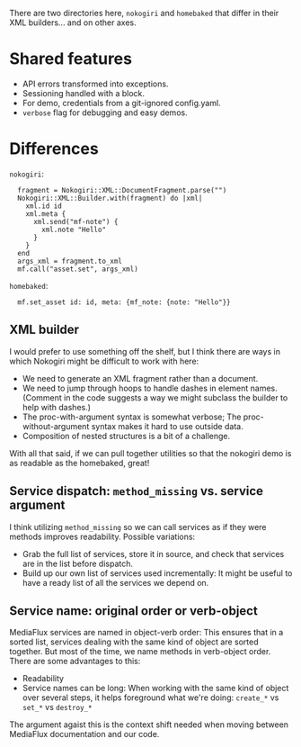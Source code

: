 There are two directories here, `nokogiri` and `homebaked` that differ in their XML builders... and on other axes.

# Shared features

- API errors transformed into exceptions.
- Sessioning handled with a block.
- For demo, credentials from a git-ignored config.yaml.
- `verbose` flag for debugging and easy demos.

# Differences

`nokogiri`:
```
  fragment = Nokogiri::XML::DocumentFragment.parse("")
  Nokogiri::XML::Builder.with(fragment) do |xml|
    xml.id id
    xml.meta {
      xml.send("mf-note") {
        xml.note "Hello"
      }
    }
  end
  args_xml = fragment.to_xml
  mf.call("asset.set", args_xml)
```

`homebaked`:
```
  mf.set_asset id: id, meta: {mf_note: {note: "Hello"}}
```

## XML builder
I would prefer to use something off the shelf, but I think there are ways in which Nokogiri might be difficult to work with here:
- We need to generate an XML fragment rather than a document.
- We need to jump through hoops to handle dashes in element names. (Comment in the code suggests a way we might subclass the builder to help with dashes.)
- The proc-with-argument syntax is somewhat verbose; The proc-without-argument syntax makes it hard to use outside data.
- Composition of nested structures is a bit of a challenge.

With all that said, if we can pull together utilities so that the nokogiri demo is as readable as the homebaked, great!

## Service dispatch: `method_missing` vs. service argument
I think utilizing `method_missing` so we can call services as if they were methods improves readability. Possible variations:
- Grab the full list of services, store it in source, and check that services are in the list before dispatch.
- Build up our own list of services used incrementally: It might be useful to have a ready list of all the services we depend on.

## Service name: original order or verb-object
MediaFlux services are named in object-verb order:
This ensures that in a sorted list, services dealing with the same kind of object are sorted together.
But most of the time, we name methods in verb-object order. There are some advantages to this:
- Readability
- Service names can be long: When working with the same kind of object over several steps, it helps foreground what we're doing: `create_*` vs `set_*` vs `destroy_*`

The argument agaist this is the context shift needed when moving between MediaFlux documentation and our code.

